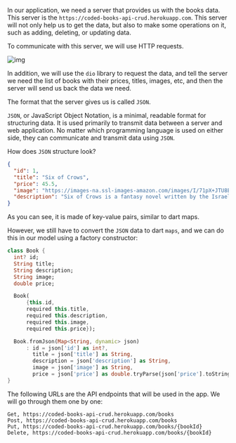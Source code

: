 In our application, we need a server that provides us with the books data. This server is the `https://coded-books-api-crud.herokuapp.com`.
This server will not only help us to get the data, but also to make some operations on it, such as adding, deleting, or updating data.

To communicate with this server, we will use HTTP requests.

![img](https://miro.medium.com/max/1400/1*2UbC5pSRyjGmF1ezB9hvYg.png)

In addition, we will use the `dio` library to request the data, and tell the server we need the list of books with their prices, titles, images, etc, and then the server will send us back the data we need.

The format that the server gives us is called `JSON`.

`JSON`, or JavaScript Object Notation, is a minimal, readable format for structuring data. It is used primarily to transmit data between a server and web application. No matter which programming language is used on either side, they can communicate and transmit data using `JSON`.

How does `JSON` structure look?

```json
{
  "id": 1,
  "title": "Six of Crows",
  "price": 45.5,
  "image": "https://images-na.ssl-images-amazon.com/images/I/71pX+JTU8EL.jpg",
  "description": "Six of Crows is a fantasy novel written by the Israeli-American author Leigh Bardugo published by Henry Holt and Co. in 2015. The story follows a thieving crew and is primarily set in the city of Ketterdam, loosely inspired by Dutch Republic–era Amsterdam."
}
```

As you can see, it is made of key-value pairs, similar to dart maps.

However, we still have to convert the `JSON` data to dart `maps`, and we can do this in our model using a factory constructor:

```dart
class Book {
  int? id;
  String title;
  String description;
  String image;
  double price;

  Book(
      {this.id,
      required this.title,
      required this.description,
      required this.image,
      required this.price});

  Book.fromJson(Map<String, dynamic> json)
      : id = json['id'] as int?,
        title = json['title'] as String,
        description = json['description'] as String,
        image = json['image'] as String,
        price = json['price'] as double.tryParse(json['price'].toString()) ?? 0;
}
```

The following URLs are the API endpoints that will be used in the app. We will go through them one by one:

```
Get, https://coded-books-api-crud.herokuapp.com/books
Post, https://coded-books-api-crud.herokuapp.com/books
Put, https://coded-books-api-crud.herokuapp.com/books/{bookId}
Delete, https://coded-books-api-crud.herokuapp.com/books/{bookId}
```
